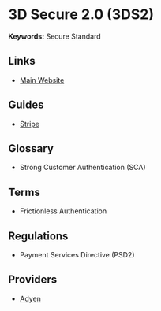 # 3D Secure 2.0 (3DS2)

**Keywords:** Secure Standard

## Links

- [Main Website](https://3dsecure2.com)

<!--
https://github.com/plughacker/malga-3ds2-sample
https://www.ewally.com.br/blog/cuidando-do-seu-dinheiro/dicionario-financeiro/psd2/
-->

## Guides

- [Stripe](https://stripe.com/en-br/guides/3d-secure-2)

## Glossary

- Strong Customer Authentication (SCA)

## Terms

- Frictionless Authentication

## Regulations

- Payment Services Directive (PSD2)

## Providers

- [Adyen](https://adyen.com)
